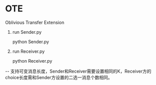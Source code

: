 # OTE
Oblivious Transfer Extension

1. run Sender.py 

    python Sender.py

2. run Receiver.py

    python Receiver.py

-- 支持可变消息长度，Sender和Receiver需要设置相同的K，Receiver方的choice长度需和Sender方设置的二选一消息个数相同。
